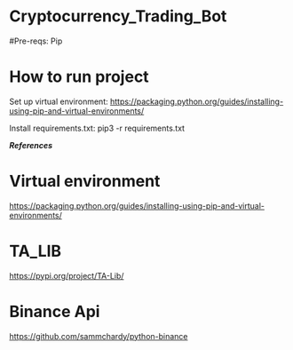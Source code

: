 # Cryptocurrency_Trading_Bot
#Pre-reqs:
Pip


# How to run project
Set up virtual environment:
https://packaging.python.org/guides/installing-using-pip-and-virtual-environments/

Install requirements.txt:
pip3 -r requirements.txt  

***References***

# Virtual environment
https://packaging.python.org/guides/installing-using-pip-and-virtual-environments/

# TA_LIB
https://pypi.org/project/TA-Lib/

# Binance Api
https://github.com/sammchardy/python-binance